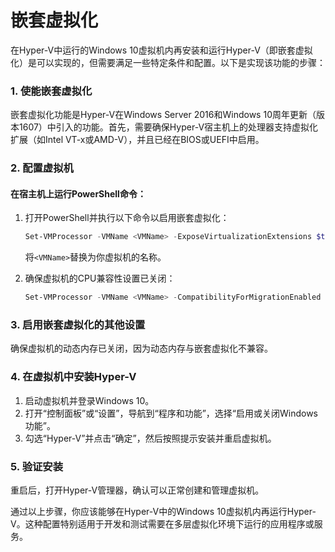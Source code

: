 # 嵌套虚拟化

在Hyper-V中运行的Windows 10虚拟机内再安装和运行Hyper-V（即嵌套虚拟化）是可以实现的，但需要满足一些特定条件和配置。以下是实现该功能的步骤：

### 1. 使能嵌套虚拟化

嵌套虚拟化功能是Hyper-V在Windows Server 2016和Windows 10周年更新（版本1607）中引入的功能。首先，需要确保Hyper-V宿主机上的处理器支持虚拟化扩展（如Intel VT-x或AMD-V），并且已经在BIOS或UEFI中启用。

### 2. 配置虚拟机

#### 在宿主机上运行PowerShell命令：

1. 打开PowerShell并执行以下命令以启用嵌套虚拟化：
   
   ```powershell
   Set-VMProcessor -VMName <VMName> -ExposeVirtualizationExtensions $true
   ```

   将`<VMName>`替换为你虚拟机的名称。

2. 确保虚拟机的CPU兼容性设置已关闭：

   ```powershell
   Set-VMProcessor -VMName <VMName> -CompatibilityForMigrationEnabled $false
   ```

### 3. 启用嵌套虚拟化的其他设置

确保虚拟机的动态内存已关闭，因为动态内存与嵌套虚拟化不兼容。

### 4. 在虚拟机中安装Hyper-V

1. 启动虚拟机并登录Windows 10。
2. 打开“控制面板”或“设置”，导航到“程序和功能”，选择“启用或关闭Windows功能”。
3. 勾选“Hyper-V”并点击“确定”，然后按照提示安装并重启虚拟机。

### 5. 验证安装

重启后，打开Hyper-V管理器，确认可以正常创建和管理虚拟机。

通过以上步骤，你应该能够在Hyper-V中的Windows 10虚拟机内再运行Hyper-V。这种配置特别适用于开发和测试需要在多层虚拟化环境下运行的应用程序或服务。
